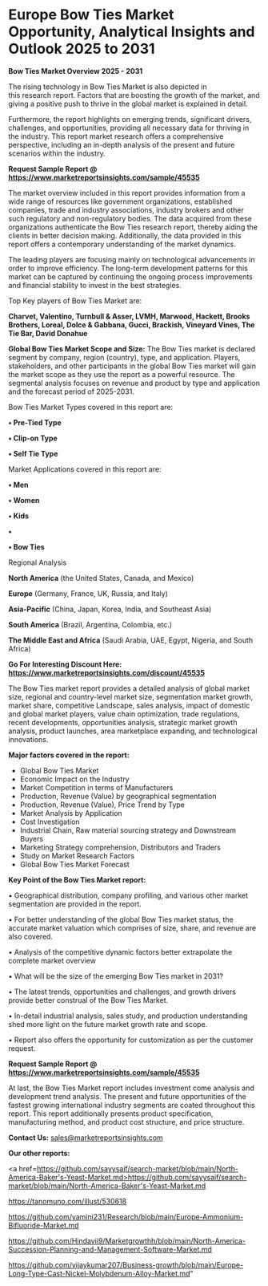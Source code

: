 # Europe Bow Ties Market Opportunity, Analytical Insights and Outlook 2025 to 2031

<Strong> Bow Ties Market Overview 2025 - 2031</strong>

The rising technology in Bow Ties Market is also depicted in this research report. Factors that are boosting the growth of the market, and giving a positive push to thrive in the global market is explained in detail.

Furthermore, the report highlights on emerging trends, significant drivers, challenges, and opportunities, providing all necessary data for thriving in the industry. This report market research offers a comprehensive perspective, including an in-depth analysis of the present and future scenarios within the industry.

<strong>Request Sample Report @ <a href=https://www.marketreportsinsights.com/sample/45535>https://www.marketreportsinsights.com/sample/45535</a></strong>

The market overview included in this report provides information from a wide range of resources like government organizations, established companies, trade and industry associations, industry brokers and other such regulatory and non-regulatory bodies. The data acquired from these organizations authenticate the Bow Ties research report, thereby aiding the clients in better decision making. Additionally, the data provided in this report offers a contemporary understanding of the market dynamics.

The leading players are focusing mainly on technological advancements in order to improve efficiency. The long-term development patterns for this market can be captured by continuing the ongoing process improvements and financial stability to invest in the best strategies.

Top Key players of Bow Ties Market are:

<strong>Charvet, Valentino, Turnbull & Asser, LVMH, Marwood, Hackett, Brooks Brothers, Loreal, Dolce & Gabbana, Gucci, Brackish, Vineyard Vines, The Tie Bar, David Donahue</strong>

<strong><b>Global Bow Ties Market Scope and Size:</b></strong>
The Bow Ties market is declared segment by company, region (country), type, and application. Players, stakeholders, and other participants in the global Bow Ties market will gain the market scope as they use the report as a powerful resource. The segmental analysis focuses on revenue and product by type and application and the forecast period of 2025-2031.

Bow Ties Market Types covered in this report are:

<strong>•  Pre-Tied Type

•  Clip-on Type

•  Self Tie Type</strong>

Market Applications covered in this report are:

<strong>•  Men

•  Women

•  Kids

•  

•  Bow Ties</strong> 

Regional Analysis

<strong>North America</strong> (the United States, Canada, and Mexico)

<strong>Europe</strong> (Germany, France, UK, Russia, and Italy)

<strong>Asia-Pacific</strong> (China, Japan, Korea, India, and Southeast Asia)

<strong>South America</strong> (Brazil, Argentina, Colombia, etc.)

<strong>The Middle East and Africa</strong> (Saudi Arabia, UAE, Egypt, Nigeria, and South Africa)

<strong>Go For Interesting Discount Here: <a href=https://www.marketreportsinsights.com/discount/45535>https://www.marketreportsinsights.com/discount/45535</a></strong>

The Bow Ties market report provides a detailed analysis of global market size, regional and country-level market size, segmentation market growth, market share, competitive Landscape, sales analysis, impact of domestic and global market players, value chain optimization, trade regulations, recent developments, opportunities analysis, strategic market growth analysis, product launches, area marketplace expanding, and technological innovations.

<strong><b>Major factors covered in the report:</b></strong>
<ul>
  <li>Global Bow Ties Market </li>
  <li>Economic Impact on the Industry</li>
  <li>Market Competition in terms of Manufacturers</li>
  <li>Production, Revenue (Value) by geographical segmentation</li>
  <li>Production, Revenue (Value), Price Trend by Type</li>
  <li>Market Analysis by Application</li>
  <li>Cost Investigation</li>
  <li>Industrial Chain, Raw material sourcing strategy and Downstream Buyers</li>
  <li>Marketing Strategy comprehension, Distributors and Traders</li>
  <li>Study on Market Research Factors</li>
  <li>Global Bow Ties Market Forecast</li>
</ul>

<strong><b>Key Point of the Bow Ties Market report:</b></strong>

• Geographical distribution, company profiling, and various other market segmentation are provided in the report.

• For better understanding of the global Bow Ties market status, the accurate market valuation which comprises of size, share, and revenue are also covered.

• Analysis of the competitive dynamic factors better extrapolate the complete market overview

• What will be the size of the emerging Bow Ties market in 2031?

• The latest trends, opportunities and challenges, and growth drivers provide better construal of the Bow Ties Market.

• In-detail industrial analysis, sales study, and production understanding shed more light on the future market growth rate and scope.

• Report also offers the opportunity for customization as per the customer request.

<strong>Request Sample Report @ <a href=https://www.marketreportsinsights.com/sample/45535>https://www.marketreportsinsights.com/sample/45535</a></strong>

At last, the Bow Ties Market report includes investment come analysis and development trend analysis. The present and future opportunities of the fastest growing international industry segments are coated throughout this report. This report additionally presents product specification, manufacturing method, and product cost structure, and price structure.

<strong>Contact Us:</strong>
sales@marketreportsinsights.com

<strong>Our other reports:</strong>

<a href=https://github.com/sayysaif/search-market/blob/main/North-America-Baker's-Yeast-Market.md>https://github.com/sayysaif/search-market/blob/main/North-America-Baker's-Yeast-Market.md</a>

<a href=https://tanomuno.com/illust/530618>https://tanomuno.com/illust/530618</a>

<a href=https://github.com/yamini231/Research/blob/main/Europe-Ammonium-Bifluoride-Market.md>https://github.com/yamini231/Research/blob/main/Europe-Ammonium-Bifluoride-Market.md</a>

<a href=https://github.com/Hindavii9/Marketgrowthh/blob/main/North-America-Succession-Planning-and-Management-Software-Market.md>https://github.com/Hindavii9/Marketgrowthh/blob/main/North-America-Succession-Planning-and-Management-Software-Market.md</a>

<a href=https://github.com/vijaykumar207/Business-growth/blob/main/Europe-Long-Type-Cast-Nickel-Molybdenum-Alloy-Market.md>https://github.com/vijaykumar207/Business-growth/blob/main/Europe-Long-Type-Cast-Nickel-Molybdenum-Alloy-Market.md</a>"
